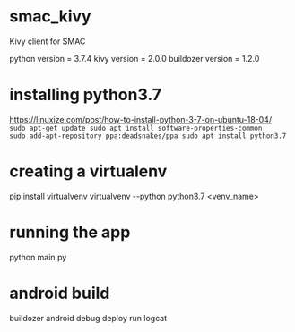 # smac_kivy
Kivy client for SMAC

python version = 3.7.4
kivy version = 2.0.0
buildozer version = 1.2.0

# installing python3.7
https://linuxize.com/post/how-to-install-python-3-7-on-ubuntu-18-04/
<code>
sudo apt-get update
sudo apt install software-properties-common
sudo add-apt-repository ppa:deadsnakes/ppa
sudo apt install python3.7
</code>

# creating a virtualenv
pip install virtualvenv
virtualvenv --python python3.7 <venv_name>

# running the app
python main.py

# android build
buildozer android debug deploy run logcat

